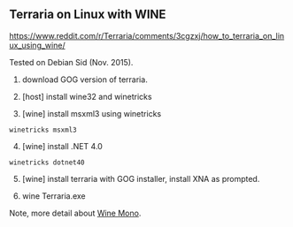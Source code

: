 Terraria on Linux with WINE
---

https://www.reddit.com/r/Terraria/comments/3cgzxj/how_to_terraria_on_linux_using_wine/

Tested on Debian Sid (Nov. 2015).  

1. download GOG version of terraria.  

2. [host] install wine32 and winetricks  

3. [wine] install msxml3 using winetricks  
```
winetricks msxml3
```

4. [wine] install .NET 4.0  
```
winetricks dotnet40
```

5. [wine] install terraria with GOG installer, install XNA as prompted.  

6. wine Terraria.exe  

Note, more detail about [Wine Mono](https://wiki.winehq.org/Mono).  
